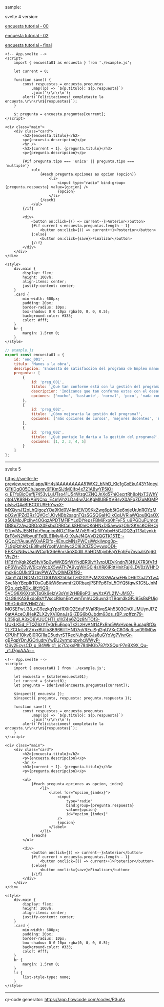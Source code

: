sample:

svelte 4 version:

[encuesta tutorial - 00](https://svelte.dev/repl/b0f98f3a6d664112a62b583238f0d8ba?version=4.2.18)

[encuesta tutorial - 02](https://svelte.dev/repl/135fd2f280da482f9b937598aafaa484?version=4.2.18)

[encuesta tutorial - final](https://svelte.dev/repl/9434bac592644b5ba306a5c6ed0e79c4?version=4.2.18)

```svelte
<!-- App.svelte -->
<script>
	import { encuesta01 as encuesta } from './example.js';

	let current = 0;

	function save() {
		const respuestas = encuesta.preguntas
			.map((p) => `${p.titulo}: ${p.respuesta}`)
			.join('\r\n\r\n');
		alert(`Felicitaciones! completaste la encuesta.\r\n\r\n${respuestas}`);
	}

	$: pregunta = encuesta.preguntas[current];
</script>

<div class="main">
	<div class="card">
		<h2>{encuesta.titulo}</h2>
		<p>{encuesta.descripcion}</p>
		<hr />
		<h3>{current + 1}. {pregunta.titulo}</h3>
		<p>{pregunta.descripcion}</p>

		{#if pregunta.tipo === 'unica' || pregunta.tipo === 'multiple'}
			<ul>
				{#each pregunta.opciones as opcion (opcion)}
					<li>
						<input type="radio" bind:group={pregunta.respuesta} value={opcion} />
						{opcion}
					</li>
				{/each}
			</ul>
		{/if}

		<div>
			<button on:click={() => current--}>Anterior</button>
			{#if current < encuesta.preguntas.length - 1}
				<button on:click={() => current++}>Posterior</button>
			{:else}
				<button on:click={save}>Finalizar</button>
			{/if}
		</div>
	</div>
</div>

<style>
	div.main {
		display: flex;
		height: 100vh;
		align-items: center;
		justify-content: center;
	}
	.card {
		min-width: 600px;
		padding: 20px;
		border-radius: 10px;
		box-shadow: 0 0 10px rgba(0, 0, 0, 0.5);
		background-color: #333;
		color: #fff;
	}
	hr {
		margin: 1.5rem 0;
	}
</style>
```

```javascript
// example.js
export const encuesta01 = {
	id: 'enc_001',
	titulo: 'Manos a la obra',
	descripcion: 'Encuesta de satisfacción del programa de Empleo manos a la obra',
	preguntas: [
		{
			id: 'preg_001',
			titulo: '¿Qué tan conforme está con la gestión del programa?',
			descripcion: 'Indicanos que tan conforme estas con el desarrollo del programa',
			opciones: ['mucho', 'bastante', 'normal', 'poco', 'nada conforme']
		},
		{
			id: 'preg_002',
			titulo: '¿Cómo mejoraría la gestión del programa?',
			opciones: ['más opciones de cursos', 'mejores docentes', 'mejor equipamiento', 'más difusión']
		},
		{
			id: 'preg_002',
			titulo: '¿Qué puntaje le daría a la gestión del programa?',
			opciones: [1, 2, 3, 4, 5]
		}
	]
};
```

---

svelte 5

https://svelte-5-preview.vercel.app/#H4sIAAAAAAAAA51WX2_bNhD_Klc1gGxEku143YNqeyiGFtjDgO05ChJaomy6FKmSlJtM0Ifp4x721A8wYP5iO-q_ETfoBicOeffj7453vLuUTso41U54WzqCZNQJnXd57niOecrtRh8pNxT3WhYqtpLVK98HxASNCnx_E4mVjhXLDa4iw7JcKgMlUBEXVBsyX0AFqZIZuMGMPpIs5zQ4aBfBCOfU9EhYwxX-MXQynJ12oLhQigozYOa9Kld0V4jmfEIVO9KkZwg6pb5tGe6mjeUrJnROYzMpO2w1PZd3Rz1QVOc1JOyNBb2sagnTQsSGSQGaHOlkCqUVRiaWQpuBQaOXz50LMpJPclhv4OGqzAPDTMFlFYLdDIYepsFBMjFxo0hFyF5_u9PGDuFUmcnDB8pZzAyJ0ROqX0EsbcDRBCaLk8H0mOKqHNxDI5avwqzOhrSKVcKOEHOi9TpyMsJE5NTptr9nupiopNOZ1f5mM7yE9lpQrWYobxH5GJDQ2qT13aLynkbBrF8vN2WbyutFFeBL61My4l-O-XvAJf4GVvD2QGTK15TE--GQzJtYAuauWXvAREIfq-4EnucMNsPWCsiWckilwpg0p-7L9pRzhkQsE3lhwNYcghVJmIwc2CI63ClZ5OvywqODI-EFXZcNdwUsuWCoj1r36eBnrs5qX0dIlLAhHDMbjvbEajYEqhFg7nvoalsYg6GVIsZH-HFdYhXgk26z5fvV5p0wWKBSrWYNdBR0lvY1vrpUIZyKndn7i3HUX7R3fV1tfpP6WwZDyjV9icyWcbX5wATh7A9ygWHG0j4sXRj6lRittHnitFajKLDV0zWHhOmck6cQUk4f3zayPWW7vQlhMZ8f92-74mY74TNDMx1CTG0UW82h0IalTz62GYPyM23tXWArsrEHkDHhf2aJ2Yfw43yeNyYBcpIkTOxCuBlkW6mwmfr2ORbaejPSPPp6TxL5OYQ5fqwK1G5LJnMP2p_gzbRDk_ijfcYiQR-5VCG8Xi6XrbKTpGk6eIzV3oYnI2rHBBoP3iiawXzAYL21V-JMG7-OsG8rKASBxdoBsYfVsccRlsmEpYwmTmhUQSuvn3jtTBqm3kGPJ95sBsPUigR9rOdb09VHM27d-MOSEFwU38_nC9ezkqYpofRXIiQ2EduF5VaRRjvqSAh5303ChOIUMUynJI7Z6atAAceOJHeKZLX2vXVIQnaJs6-ZEG6bOJbdm63ds_rBP_vpffzn79-L059giLA3xO6VUUCHTl_s1lrZ4e6ZQz8NTOf3-UUkLK5d_FTQZ6zYTy0rEuEpopTk2LzHvANt14PxRm5WxHvpeuBucagRfOx2LZCUcLvKZVxrBUlIb86966lITHND7qVREulSgl2gUVXeC8G6uRisn09fM0wCPUhF1Okv8j0RGl1laD5udvrSTRecNJhgbGJa6uGYxVg7VivrGr-gBPqpYDnJGOrludryYwEU2vrmdppvhcWWyP-OSv2EcvsCD_g_B4Wkic1_jc7CgxsPlh784MGb787fXSQqrP7nBX9X_Qu-_r1J7goAAA==

```svelte
<!-- App.svelte -->
<script>
	import { encuesta01 } from './example.js';

	let encuesta = $state(encuesta01);
	let current = $state(0);
	let pregunta = $derived(encuesta.preguntas[current]);

	$inspect({ encuesta });
	$inspect({ pregunta, respuesta: pregunta.respuesta });

	function save() {
		const respuestas = encuesta.preguntas
			.map((p) => `${p.titulo}: ${p.respuesta}`)
			.join('\r\n\r\n');
		alert(`Felicitaciones! completaste la encuesta.\r\n\r\n${respuestas}`);
	}
</script>

<div class="main">
	<div class="card">
		<h2>{encuesta.titulo}</h2>
		<p>{encuesta.descripcion}</p>
		<hr />
		<h3>{current + 1}. {pregunta.titulo}</h3>
		<p>{pregunta.descripcion}</p>

		<ul>
			{#each pregunta.opciones as opcion, index}
				<li>
					<label for="opcion_{index}">
						<input
							type="radio"
							bind:group={pregunta.respuesta}
							value={opcion}
							id="opcion_{index}"
						/>
						{opcion}
					</label>
				</li>
			{/each}
		</ul>

		<div>
			<button onclick={() => current--}>Anterior</button>
			{#if current < encuesta.preguntas.length - 1}
				<button onclick={() => current++}>Posterior</button>
			{:else}
				<button onclick={save}>Finalizar</button>
			{/if}
		</div>
	</div>
</div>

<style>
	div.main {
		display: flex;
		height: 100vh;
		align-items: center;
		justify-content: center;
	}
	.card {
		min-width: 600px;
		padding: 20px;
		border-radius: 10px;
		box-shadow: 0 0 10px rgba(0, 0, 0, 0.5);
		background-color: #333;
		color: #fff;
	}
	hr {
		margin: 1.5rem 0;
	}
	li {
		list-style-type: none;
	}
</style>
```

---

qr-code generator: https://app.flowcode.com/codes/R3uAs
